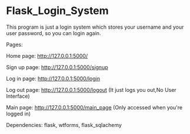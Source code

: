 # Flask_Login_System
This program is just a login system which stores your username and your user password, so you can login again.

Pages:

Home page: http://127.0.0.1:5000/

Sign up page: http://127.0.0.1:5000/signup

Log in page: http://127.0.0.1:5000/login

Log out page: http://127.0.0.1:5000/logout  (It just logs you out,No User Interface)

Main page: http://127.0.0.1:5000/main_page (Only accessed when you're logged in)


Dependencies:
flask, 
wtforms, 
flask_sqlachemy
